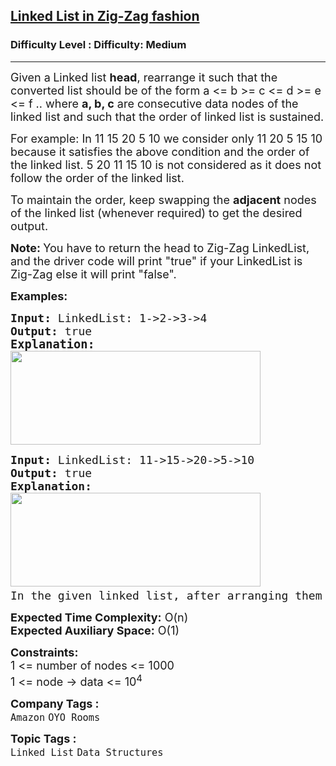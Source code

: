 <h2><a href="https://www.geeksforgeeks.org/problems/linked-list-in-zig-zag-fashion/1?page=1&category=Linked%20List&difficulty=Medium&status=unsolved,attempted&sortBy=accuracy">Linked List in Zig-Zag fashion</a></h2><h3>Difficulty Level : Difficulty: Medium</h3><hr><div class="problems_problem_content__Xm_eO"><p><span style="font-size: 18px;">Given a<strong> </strong>Linked list <strong>head</strong>, rearrange it such that the converted list should be of the form a &lt;= b &gt;= c &lt;= d &gt;= e &lt;= f .. where <strong>a, b, c</strong> are consecutive data nodes of the linked list and such that the order of linked list is sustained.</span></p>
<p><span style="font-size: 18px;">For example: In 11 15 20 5 10 we consider only 11 20 5 15 10 because it satisfies the above condition and the order of the linked list. 5 20 11 15 10 is not considered as it does not follow the order of the linked list.</span></p>
<p><span style="font-size: 18px;">To maintain the order, keep swapping the <strong>adjacent</strong> nodes of the linked list (whenever required) to get the desired output.&nbsp;</span></p>
<p><strong><span style="font-size: 18px;">Note:&nbsp;</span></strong><span style="font-size: 18px;">You have to return the head to Zig-Zag LinkedList, and the driver code will print "true" if your&nbsp;</span><span style="font-size: 18px;">LinkedList is Zig-Zag else it will print "false".</span></p>
<p><span style="font-size: 18px;"><strong>Examples:</strong></span></p>
<pre><span style="font-size: 18px;"><strong>Input: </strong>LinkedList: 1-&gt;2-&gt;3-&gt;4 <br><strong>Output: </strong>true<br></span><span style="font-size: 14pt;"><strong>Explanation:<br></strong></span><span style="font-size: 18px;"><img src="https://media.geeksforgeeks.org/img-practice/prod/addEditProblem/700085/Web/Other/blobid0_1720589981.png" width="400" height="150"></span></pre>
<pre><span style="font-size: 18px;"><strong>Input: </strong>LinkedList: 11-&gt;15-&gt;20-&gt;5-&gt;10<br><strong>Output: </strong>true<strong>
Explanation: <br></strong><img src="https://media.geeksforgeeks.org/img-practice/prod/addEditProblem/700085/Web/Other/blobid1_1720590010.png" width="400" height="150"><strong><br></strong>In the given linked list, after arranging them as 11 &lt; 20 &gt; 5 &lt; 15 &gt; 10 in the pattern as asked above.</span></pre>
<p><span style="font-size: 18px;"><strong>Expected Time Complexity:</strong> O(n)<br><strong>Expected Auxiliary Space:</strong>&nbsp;O(1)</span></p>
<p><span style="font-size: 18px;"><strong>Constraints:</strong><br>1 &lt;= number of nodes &lt;= 1000<br>1 &lt;= node -&gt; data &lt;= 10<sup>4</sup><br></span></p></div><p><span style=font-size:18px><strong>Company Tags : </strong><br><code>Amazon</code>&nbsp;<code>OYO Rooms</code>&nbsp;<br><p><span style=font-size:18px><strong>Topic Tags : </strong><br><code>Linked List</code>&nbsp;<code>Data Structures</code>&nbsp;